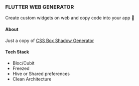 ### FLUTTER WEB GENERATOR

Create custom widgets on web and copy code into your app 🚀

#### About

Just a copy of [CSS Box Shadow Generator](https://cssgenerator.pl/box-shadow-generator)

#### Tech Stack
- Bloc/Cubit
- Freezed
- Hive or Shared preferences
- Clean Architecture
